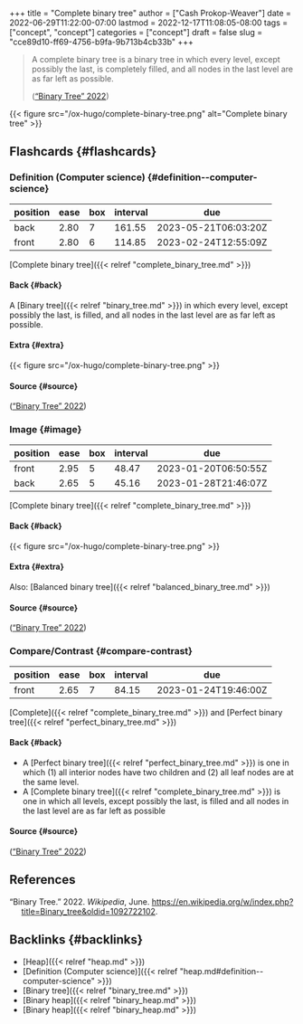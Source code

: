 +++
title = "Complete binary tree"
author = ["Cash Prokop-Weaver"]
date = 2022-06-29T11:22:00-07:00
lastmod = 2022-12-17T11:08:05-08:00
tags = ["concept", "concept"]
categories = ["concept"]
draft = false
slug = "cce89d10-ff69-4756-b9fa-9b713b4cb33b"
+++

> A complete binary tree is a binary tree in which every level, except possibly the last, is completely filled, and all nodes in the last level are as far left as possible.
>
> (<a href="#citeproc_bib_item_1">“Binary Tree” 2022</a>)

{{< figure src="/ox-hugo/complete-binary-tree.png" alt="Complete binary tree" >}}


## Flashcards {#flashcards}


### Definition (Computer science) {#definition--computer-science}

| position | ease | box | interval | due                  |
|----------|------|-----|----------|----------------------|
| back     | 2.80 | 7   | 161.55   | 2023-05-21T06:03:20Z |
| front    | 2.80 | 6   | 114.85   | 2023-02-24T12:55:09Z |

[Complete binary tree]({{< relref "complete_binary_tree.md" >}})


#### Back {#back}

A [Binary tree]({{< relref "binary_tree.md" >}}) in which every level, except possibly the last, is filled, and all nodes in the last level are as far left as possible.


#### Extra {#extra}

{{< figure src="/ox-hugo/complete-binary-tree.png" >}}


#### Source {#source}

(<a href="#citeproc_bib_item_1">“Binary Tree” 2022</a>)


### Image {#image}

| position | ease | box | interval | due                  |
|----------|------|-----|----------|----------------------|
| front    | 2.95 | 5   | 48.47    | 2023-01-20T06:50:55Z |
| back     | 2.65 | 5   | 45.16    | 2023-01-28T21:46:07Z |

[Complete binary tree]({{< relref "complete_binary_tree.md" >}})


#### Back {#back}

{{< figure src="/ox-hugo/complete-binary-tree.png" >}}


#### Extra {#extra}

Also: [Balanced binary tree]({{< relref "balanced_binary_tree.md" >}})


#### Source {#source}

(<a href="#citeproc_bib_item_1">“Binary Tree” 2022</a>)


### Compare/Contrast {#compare-contrast}

| position | ease | box | interval | due                  |
|----------|------|-----|----------|----------------------|
| front    | 2.65 | 7   | 84.15    | 2023-01-24T19:46:00Z |

[Complete]({{< relref "complete_binary_tree.md" >}}) and [Perfect binary tree]({{< relref "perfect_binary_tree.md" >}})


#### Back {#back}

-   A [Perfect binary tree]({{< relref "perfect_binary_tree.md" >}}) is one in which (1) all interior nodes have two children and (2) all leaf nodes are at the same level.
-   A [Complete binary tree]({{< relref "complete_binary_tree.md" >}}) is one in which all levels, except possibly the last, is filled and all nodes in the last level are as far left as possible


#### Source {#source}

(<a href="#citeproc_bib_item_1">“Binary Tree” 2022</a>)

## References

<style>.csl-entry{text-indent: -1.5em; margin-left: 1.5em;}</style><div class="csl-bib-body">
  <div class="csl-entry"><a id="citeproc_bib_item_1"></a>“Binary Tree.” 2022. <i>Wikipedia</i>, June. <a href="https://en.wikipedia.org/w/index.php?title=Binary_tree&oldid=1092722102">https://en.wikipedia.org/w/index.php?title=Binary_tree&#38;oldid=1092722102</a>.</div>
</div>


## Backlinks {#backlinks}

-   [Heap]({{< relref "heap.md" >}})
-   [Definition (Computer science)]({{< relref "heap.md#definition--computer-science" >}})
-   [Binary tree]({{< relref "binary_tree.md" >}})
-   [Binary heap]({{< relref "binary_heap.md" >}})
-   [Binary heap]({{< relref "binary_heap.md" >}})
